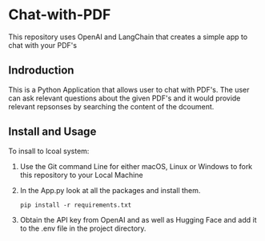# Chat-with-PDF
This repository uses OpenAI and LangChain that creates a simple app to chat with your PDF's</p>

## Indroduction 

This is a Python Application that allows user to chat with PDF's. The user can ask relevant questions about the given PDF's and it would provide relevant repsonses by searching the content of the dcoument.

## Install and Usage 

To insall to lcoal system:
1. Use the Git command Line for either macOS, Linux or Windows to fork this repository to your Local Machine

2. In the App.py look at all the packages and install them.
   ```
   pip install -r requirements.txt
   ```
3. Obtain the API key from OpenAI and as well as Hugging Face and add it to the .env file in the project directory.</li>

